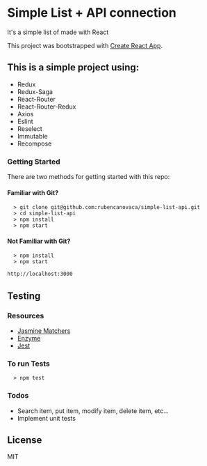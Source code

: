 # Simple List + API connection

It's a simple list of made with React

This project was bootstrapped with [Create React App](https://github.com/facebook/create-react-app).

## This is a simple project using:

- Redux
- Redux-Saga
- React-Router
- React-Router-Redux
- Axios
- Eslint
- Reselect
- Immutable
- Recompose

### Getting Started

There are two methods for getting started with this repo:

#### Familiar with Git?

```
  > git clone git@github.com:rubencanovaca/simple-list-api.git
  > cd simple-list-api
  > npm install
  > npm start
```

#### Not Familiar with Git?

```
  > npm install
  > npm start
```

```sh
http://localhost:3000
```

## Testing

### Resources
- [Jasmine Matchers](https://github.com/JamieMason/Jasmine-Matchers)
- [Enzyme](http://airbnb.io/enzyme/)
- [Jest](https://facebook.github.io/jest/)

### To run Tests
```
  > npm test
```

### Todos

 - Search item, put item, modify item, delete item, etc...
 - Implement unit tests


License
----
MIT
